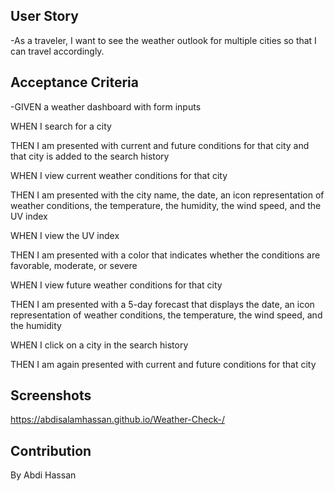 ## User Story
-As a traveler, I want to see the weather outlook for multiple cities so that I can travel accordingly.
## Acceptance Criteria
-GIVEN a weather dashboard with form inputs


WHEN I search for a city


THEN I am presented with current and future conditions for that city and that city is added to the search history



WHEN I view current weather conditions for that city




THEN I am presented with the city name, the date, an icon representation of weather conditions, the temperature, the humidity, the wind speed, and the UV index



WHEN I view the UV index



THEN I am presented with a color that indicates whether the conditions are favorable, moderate, or severe





WHEN I view future weather conditions for that city



THEN I am presented with a 5-day forecast that displays the date, an icon representation of weather conditions, the temperature, the wind speed, and the humidity



WHEN I click on a city in the search history


THEN I am again presented with current and future conditions for that city

## Screenshots
https://abdisalamhassan.github.io/Weather-Check-/

## Contribution
By Abdi Hassan
